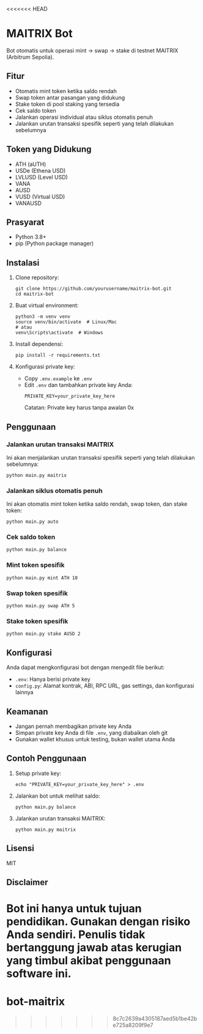 <<<<<<< HEAD
# MAITRIX Bot

Bot otomatis untuk operasi mint → swap → stake di testnet MAITRIX (Arbitrum Sepolia).

## Fitur

- Otomatis mint token ketika saldo rendah
- Swap token antar pasangan yang didukung
- Stake token di pool staking yang tersedia
- Cek saldo token
- Jalankan operasi individual atau siklus otomatis penuh
- Jalankan urutan transaksi spesifik seperti yang telah dilakukan sebelumnya

## Token yang Didukung

- ATH (aUTH)
- USDe (Ethena USD)
- LVLUSD (Level USD)
- VANA
- AUSD
- VUSD (Virtual USD)
- VANAUSD

## Prasyarat

- Python 3.8+
- pip (Python package manager)

## Instalasi

1. Clone repository:
   ```
   git clone https://github.com/yourusername/maitrix-bot.git
   cd maitrix-bot
   ```

2. Buat virtual environment:
   ```
   python3 -m venv venv
   source venv/bin/activate  # Linux/Mac
   # atau
   venv\Scripts\activate  # Windows
   ```

3. Install dependensi:
   ```
   pip install -r requirements.txt
   ```

4. Konfigurasi private key:
   - Copy `.env.example` ke `.env`
   - Edit `.env` dan tambahkan private key Anda:
     ```
     PRIVATE_KEY=your_private_key_here
     ```
     Catatan: Private key harus tanpa awalan 0x

## Penggunaan

### Jalankan urutan transaksi MAITRIX

Ini akan menjalankan urutan transaksi spesifik seperti yang telah dilakukan sebelumnya:

```
python main.py maitrix
```

### Jalankan siklus otomatis penuh

Ini akan otomatis mint token ketika saldo rendah, swap token, dan stake token:

```
python main.py auto
```

### Cek saldo token

```
python main.py balance
```

### Mint token spesifik

```
python main.py mint ATH 10
```

### Swap token spesifik

```
python main.py swap ATH 5
```

### Stake token spesifik

```
python main.py stake AUSD 2
```

## Konfigurasi

Anda dapat mengkonfigurasi bot dengan mengedit file berikut:

- `.env`: Hanya berisi private key
- `config.py`: Alamat kontrak, ABI, RPC URL, gas settings, dan konfigurasi lainnya

## Keamanan

- Jangan pernah membagikan private key Anda
- Simpan private key Anda di file `.env`, yang diabaikan oleh git
- Gunakan wallet khusus untuk testing, bukan wallet utama Anda

## Contoh Penggunaan

1. Setup private key:
   ```
   echo "PRIVATE_KEY=your_private_key_here" > .env
   ```

2. Jalankan bot untuk melihat saldo:
   ```
   python main.py balance
   ```

3. Jalankan urutan transaksi MAITRIX:
   ```
   python main.py maitrix
   ```

## Lisensi

MIT

## Disclaimer

Bot ini hanya untuk tujuan pendidikan. Gunakan dengan risiko Anda sendiri. Penulis tidak bertanggung jawab atas kerugian yang timbul akibat penggunaan software ini.
=======
# bot-maitrix
>>>>>>> 8c7c2639a4305187aed5b1be42be725a8209f9e7
